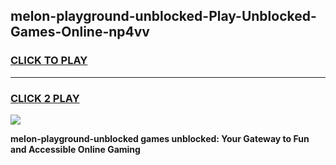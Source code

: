 
## melon-playground-unblocked-Play-Unblocked-Games-Online-np4vv
<h3>
<a href="https://premium76.site?title=melon-playground-unblocked&ref=25A">CLICK TO PLAY</a></h3>
<hr>

<h3>
<a href="https://premium76.site?title=melon-playground-unblocked&ref=25A">CLICK 2 PLAY</a>
  
</h3>

<a href="https://premium76.site?title=melon-playground-unblocked&ref=25A"><img src="https://clearcache.store/games.png"></a>


**melon-playground-unblocked games unblocked: Your Gateway to Fun and Accessible Online Gaming**
